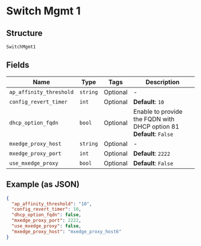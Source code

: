 
# Switch Mgmt 1

## Structure

`SwitchMgmt1`

## Fields

| Name | Type | Tags | Description |
|  --- | --- | --- | --- |
| `ap_affinity_threshold` | `string` | Optional | - |
| `config_revert_timer` | `int` | Optional | **Default**: `10` |
| `dhcp_option_fqdn` | `bool` | Optional | Enable to provide the FQDN with DHCP option 81<br>**Default**: `False` |
| `mxedge_proxy_host` | `string` | Optional | - |
| `mxedge_proxy_port` | `int` | Optional | **Default**: `2222` |
| `use_mxedge_proxy` | `bool` | Optional | **Default**: `False` |

## Example (as JSON)

```json
{
  "ap_affinity_threshold": "10",
  "config_revert_timer": 10,
  "dhcp_option_fqdn": false,
  "mxedge_proxy_port": 2222,
  "use_mxedge_proxy": false,
  "mxedge_proxy_host": "mxedge_proxy_host6"
}
```

